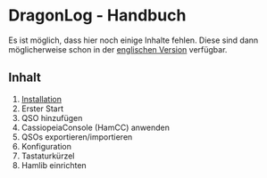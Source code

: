 DragonLog - Handbuch
====================

Es ist möglich, dass hier noch einige Inhalte fehlen. 
Diese sind dann möglicherweise schon in der [englischen Version](EN_00_MANUAL.md) verfügbar.


Inhalt
------

1. [Installation](DE_10_INSTALLATION.md)
2. Erster Start
3. QSO hinzufügen
4. CassiopeiaConsole (HamCC) anwenden
5. QSOs exportieren/importieren
6. Konfiguration
7. Tastaturkürzel
8. Hamlib einrichten
